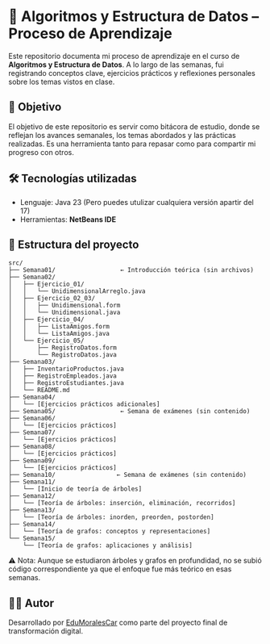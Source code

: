 # 📘 Algoritmos y Estructura de Datos – Proceso de Aprendizaje

Este repositorio documenta mi proceso de aprendizaje en el curso de **Algoritmos y Estructura de Datos**. A lo largo de las semanas, fui registrando conceptos clave, ejercicios prácticos y reflexiones personales sobre los temas vistos en clase.

## 🧠 Objetivo

El objetivo de este repositorio es servir como bitácora de estudio, donde se reflejan los avances semanales, los temas abordados y las prácticas realizadas. Es una herramienta tanto para repasar como para compartir mi progreso con otros.

## 🛠️ Tecnologías utilizadas
- Lenguaje: Java 23 (Pero puedes utulizar cualquiera versión apartir del 17)
- Herramientas: **NetBeans IDE**

## 📁 Estructura del proyecto
```plaintext
src/
├── Semana01/                  ← Introducción teórica (sin archivos)
├── Semana02/
│   ├── Ejercicio_01/
│   │   └── UnidimensionalArreglo.java
│   ├── Ejercicio_02_03/
│   │   ├── Unidimensional.form
│   │   └── Unidimensional.java
│   ├── Ejercicio_04/
│   │   ├── ListaAmigos.form
│   │   └── ListaAmigos.java
│   └── Ejercicio_05/
│       ├── RegistroDatos.form
│       └── RegistroDatos.java
├── Semana03/
│   ├── InventarioProductos.java
│   ├── RegistroEmpleados.java
│   ├── RegistroEstudiantes.java
│   └── README.md
├── Semana04/
│   └── [Ejercicios prácticos adicionales]
├── Semana05/                  ← Semana de exámenes (sin contenido)
├── Semana06/
│   └── [Ejercicios prácticos]
├── Semana07/
│   └── [Ejercicios prácticos]
├── Semana08/
│   └── [Ejercicios prácticos]
├── Semana09/
│   └── [Ejercicios prácticos]
├── Semana10/                 ← Semana de exámenes (sin contenido)
├── Semana11/
│   └── [Inicio de teoría de árboles]
├── Semana12/
│   └── [Teoría de árboles: inserción, eliminación, recorridos]
├── Semana13/
│   └── [Teoría de árboles: inorden, preorden, postorden]
├── Semana14/
│   └── [Teoría de grafos: conceptos y representaciones]
└── Semana15/
    └── [Teoría de grafos: aplicaciones y análisis]
```

⚠️ Nota: Aunque se estudiaron árboles y grafos en profundidad, no se subió código correspondiente ya que el enfoque fue más teórico en esas semanas.



## 👨‍💻 Autor

Desarrollado por [EduMoralesCar](https://github.com/EduMoralesCar) como parte del proyecto final de transformación digital.
